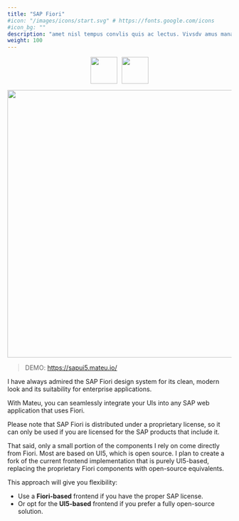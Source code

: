 ```yaml
---
title: "SAP Fiori"
#icon: "/images/icons/start.svg" # https://fonts.google.com/icons
#icon_bg: ""
description: "amet nisl tempus convlis quis ac lectus. Vivsdv amus mana justo, lacinia eget"
weight: 100
---
```


<div style="display: flex; width: 100%; align-items: center; justify-content: center;">
  <img src="../../../images/phenix_blue.svg?raw=true" width="60" style="margin-right: 10px;"/>
  <img src="../../../images/fiori.png?raw=true" width="60"/>
</div>

<p align="center"><img src="../../../images/basic-form-sapui5.png?raw=true" width="600"/></p>

> DEMO: https://sapui5.mateu.io/

I have always admired the SAP Fiori design system for its clean, modern look and its suitability for enterprise applications.

With Mateu, you can seamlessly integrate your UIs into any SAP web application that uses Fiori.

Please note that SAP Fiori is distributed under a proprietary license, so it can only be used if you are licensed for the SAP products that include it.

That said, only a small portion of the components I rely on come directly from Fiori. Most are based on UI5, which is open source. I plan to create a fork of the current frontend implementation that is purely UI5-based, replacing the proprietary Fiori components with open-source equivalents.

This approach will give you flexibility:

-	Use a **Fiori-based** frontend if you have the proper SAP license.
-	Or opt for the **UI5-based** frontend if you prefer a fully open-source solution.
